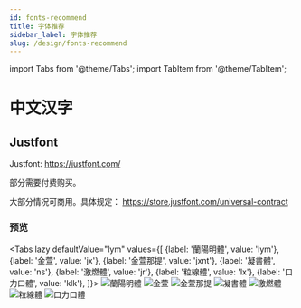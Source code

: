 ```yaml
---
id: fonts-recommend
title: 字体推荐
sidebar_label: 字体推荐
slug: /design/fonts-recommend
---
```


import Tabs from '@theme/Tabs';
import TabItem from '@theme/TabItem';

# 中文汉字

## Justfont

Justfont: https://justfont.com/

部分需要付费购买。

大部分情况可商用。具体规定： https://store.justfont.com/universal-contract

### 预览

<Tabs lazy
  defaultValue="lym"
  values={[
    {label: '蘭陽明體', value: 'lym'},
    {label: '金萱', value: 'jx'},
    {label: '金萱那提', value: 'jxnt'},
    {label: '凝書體', value: 'ns'},
    {label: '激燃體', value: 'jr'},
    {label: '粒線體', value: 'lx'},
    {label: '口力口體', value: 'klk'},
  ]}>
  <TabItem value="lym" label="蘭陽明體" defalut>
    <img src="https://search.pstatic.net/common/?src=https://i.imgur.com/5aI4gin.jpg" alt="蘭陽明體"></img>
  </TabItem>
  <TabItem value="jx" label="金萱">
    <img src="https://search.pstatic.net/common/?src=https://i.imgur.com/YxlWdUl.jpg" alt="金萱"></img>
  </TabItem>
    <TabItem value="jxnt" label="金萱那提">
    <img src="https://search.pstatic.net/common/?src=https://i.imgur.com/rHKad4R.jpg" alt="金萱那提"></img>
  </TabItem>
  <TabItem value="ns" label="凝書體">
    <img src="https://search.pstatic.net/common/?src=https://i.imgur.com/xoIhUw0.jpg" alt="凝書體"></img>
  </TabItem>
  <TabItem value="jr" label="激燃體">
    <img src="https://search.pstatic.net/common/?src=https://i.imgur.com/9pdsgZJ.jpg" alt="激燃體"></img>
  </TabItem>
  <TabItem value="lx" label="粒線體">
    <img src="https://search.pstatic.net/common/?src=https://i.imgur.com/39jbCzW.jpg" alt="粒線體"></img>
  </TabItem>
  <TabItem value="klk" label="口力口體">
    <img src="https://search.pstatic.net/common/?src=https://i.imgur.com/us41GnI.jpg" alt="口力口體"></img>
  </TabItem>
</Tabs>


